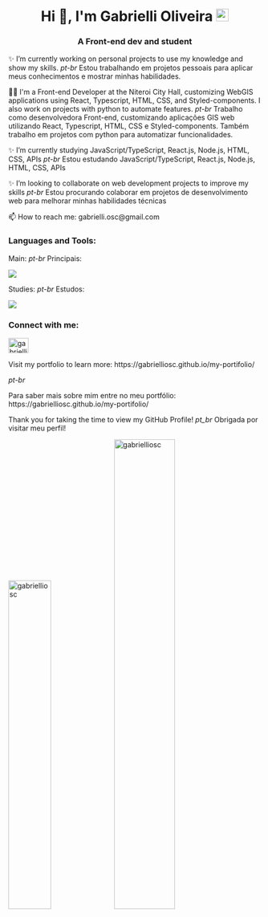 <h1 align="center">Hi 👋, I'm Gabrielli Oliveira <img src="https://raw.githubusercontent.com/Tarikul-Islam-Anik/Animated-Fluent-Emojis/master/Emojis/Travel%20and%20places/Rainbow.png" alt="Rainbow" width="25" height="25" /></h1>
<h3 align="center">A Front-end dev and student</h3>

<p>✨ I’m currently working on personal projects to use my knowledge and show my skills. <i>pt-br</i> Estou trabalhando em projetos pessoais para aplicar meus conhecimentos e mostrar minhas habilidades.</p>
<p>👩‍💻 I'm a Front-end Developer at the Niteroi City Hall, customizing WebGIS applications using React, Typescript, HTML, CSS, and Styled-components. I also work on projects with python to automate features. <i>pt-br</i> Trabalho como desenvolvedora Front-end, customizando aplicações GIS web utilizando React, Typescript, HTML, CSS e Styled-components. Também trabalho em projetos com python para automatizar funcionalidades. </p>
<p>✨ I’m currently studying JavaScript/TypeScript, React.js, Node.js, HTML, CSS, APIs <i>pt-br</i> Estou estudando JavaScript/TypeScript, React.js, Node.js, HTML, CSS, APIs </p>
<p>✨ I’m looking to collaborate on web development projects to improve my skills <i>pt-br</i> Estou procurando colaborar em projetos de desenvolvimento web para melhorar minhas habilidades técnicas</p>
<p> 📫 How to reach me: gabrielli.osc@gmail.com </p>

<h3 align="left">Languages and Tools:</h3>
<p>Main: <i>pt-br</i> Principais:</p>
<img src="https://go-skill-icons.vercel.app/api/icons?i=react,ts,js,py,styledcomponents,sass,html,css,tailwind,materialui,d3,npm,vite,git,github,figma,canva,vscode,nodejs,miro" />

<p>Studies: <i>pt-br</i> Estudos:</p>
<img src="https://go-skill-icons.vercel.app/api/icons?i=angular,next,flask,swift,pbi,anaconda,pandas,postgres,express,cypress,swagger,bootstrap,insomnia,postman,heroku,zed,sqlite,mysql,hadoop,jest,docker,java,selenium,gulp,r,cpp" />

<h3 align="left">Connect with me:</h3>
<p align="left">
<a href="https://linkedin.com/in/gabrielli-oliveira-cruz" target="blank"><img align="center" src="https://raw.githubusercontent.com/rahuldkjain/github-profile-readme-generator/master/src/images/icons/Social/linked-in-alt.svg" alt="gabrielli oliveira" height="30" width="40" /></a>
</p>
<p>Visit my portfolio to learn more: https://gabrielliosc.github.io/my-portifolio/ </p> <i>pt-br</i> <p>Para saber mais sobre mim entre no meu portfólio: https://gabrielliosc.github.io/my-portifolio/ </p>

Thank you for taking the time to view my GitHub Profile!
_pt_br_ Obrigada por visitar meu perfil!

<div align="left" width="100%">
  <img width="41%"  src="https://github-readme-stats-git-masterrstaa-rickstaa.vercel.app/api/top-langs?username=gabrielliosc&langs_count=15&include_orgs=true&show_icons=true&locale=en&layout=compact&theme=dracula&hide=jupyter%20notebook" alt="gabrielliosc" />  
  <img width="49%" padding="0" src="https://github-readme-stats-git-masterrstaa-rickstaa.vercel.app/api?username=gabrielliosc&include_orgs=true&show_icons=true&locale=en&theme=dracula" alt="gabrielliosc" />
</div>




